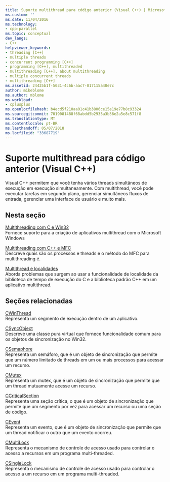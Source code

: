 ```yaml
---
title: Suporte multithread para código anterior (Visual C++) | Microsoft Docs
ms.custom: ''
ms.date: 11/04/2016
ms.technology:
- cpp-parallel
ms.topic: conceptual
dev_langs:
- C++
helpviewer_keywords:
- threading [C++]
- multiple threads
- concurrent programming [C++]
- programming [C++], multithreaded
- multithreading [C++], about multithreading
- multiple concurrent threads
- multithreading [C++]
ms.assetid: 24425b1f-5031-4c6b-aac7-017115a40e7c
author: mikeblome
ms.author: mblome
ms.workload:
- cplusplus
ms.openlocfilehash: b4ecd5f210aa01c41b3806ce15e19e77b8c93324
ms.sourcegitcommit: 7019081488f68abdd5b2935a3b36e2a5e8c571f8
ms.translationtype: MT
ms.contentlocale: pt-BR
ms.lasthandoff: 05/07/2018
ms.locfileid: "33687719"
---
```

# <a name="multithreading-support-for-older-code-visual-c"></a>Suporte multithread para código anterior (Visual C++)
Visual C++ permitem que você tenha vários threads simultâneos de execução em execução simultaneamente. Com multithread, você pode executar tarefas em segundo plano, gerenciar simultâneos fluxos de entrada, gerenciar uma interface de usuário e muito mais.  
  
## <a name="in-this-section"></a>Nesta seção  
 [Multithreading com C e Win32](../parallel/multithreading-with-c-and-win32.md)  
 Fornece suporte para a criação de aplicativos multithread com o Microsoft Windows  
  
 [Multithreading com C++ e MFC](../parallel/multithreading-with-cpp-and-mfc.md)  
 Descreve quais são os processos e threads e o método do MFC para multithreading é.  
  
 [Multithread e localidades](../parallel/multithreading-and-locales.md)  
 Aborda problemas que surgem ao usar a funcionalidade de localidade da biblioteca de tempo de execução do C e a biblioteca padrão C++ em um aplicativo multithread.  
  
## <a name="related-sections"></a>Seções relacionadas  
 [CWinThread](../mfc/reference/cwinthread-class.md)  
 Representa um segmento de execução dentro de um aplicativo.  
  
 [CSyncObject](../mfc/reference/csyncobject-class.md)  
 Descreve uma classe pura virtual que fornece funcionalidade comum para os objetos de sincronização no Win32.  
  
 [CSemaphore](../mfc/reference/csemaphore-class.md)  
 Representa um semáforo, que é um objeto de sincronização que permite que um número limitado de threads em um ou mais processos para acessar um recurso.  
  
 [CMutex](../mfc/reference/cmutex-class.md)  
 Representa um mutex, que é um objeto de sincronização que permite que um thread mutuamente acesse um recurso.  
  
 [CCriticalSection](../mfc/reference/ccriticalsection-class.md)  
 Representa uma seção crítica, o que é um objeto de sincronização que permite que um segmento por vez para acessar um recurso ou uma seção de código.  
  
 [CEvent](../mfc/reference/cevent-class.md)  
 Representa um evento, que é um objeto de sincronização que permite que um thread notificar o outro que um evento ocorreu.  
  
 [CMultiLock](../mfc/reference/cmultilock-class.md)  
 Representa o mecanismo de controle de acesso usado para controlar o acesso a recursos em um programa multi-threaded.  
  
 [CSingleLock](../mfc/reference/csinglelock-class.md)  
 Representa o mecanismo de controle de acesso usado para controlar o acesso a um recurso em um programa multi-threaded.  
